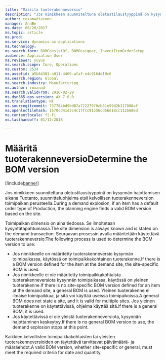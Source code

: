 ```yaml
---
title: "Määritä tuoterakenneversio"
description: "Jos nimikkeen suunniteltuna oletustilaustyyppinä on kysynnän hajottamisen aikana Tuotanto, suunnitteluohjelma etsii kelvollisen tuoterakenneversion toimipaikan perusteella."
author: roxanadiaconu
manager: AnnBe
ms.date: 06/20/2017
ms.topic: article
ms.prod: 
ms.service: dynamics-ax-applications
ms.technology: 
ms.search.form: BOMConsistOf, BOMDesigner, InventItemOrderSetup
audience: Application User
ms.reviewer: yuyus
ms.search.scope: Core, Operations
ms.custom: 2534
ms.assetid: a5b64301-a011-4469-afaf-e4c9164ef9c6
ms.search.region: Global
ms.search.industry: Manufacturing
ms.author: roxanad
ms.search.validFrom: 2016-02-28
ms.dyn365.ops.version: AX 7.0.0
ms.translationtype: HT
ms.sourcegitcommit: 737784bd9bd87a72227978cb61e99d2b317088af
ms.openlocfilehash: 1670cd41d3c4c17fcc91556cd56d18cc112668ed
ms.contentlocale: fi-fi
ms.lasthandoff: 01/12/2018

---
```


# <a name="determine-the-bom-version"></a><span data-ttu-id="7b9fc-103">Määritä tuoterakenneversio</span><span class="sxs-lookup"><span data-stu-id="7b9fc-103">Determine the BOM version</span></span>

[!include[banner](../includes/banner.md)]


<span data-ttu-id="7b9fc-104">Jos nimikkeen suunniteltuna oletustilaustyyppinä on kysynnän hajottamisen aikana Tuotanto, suunnitteluohjelma etsii kelvollisen tuoterakenneversion toimipaikan perusteella.</span><span class="sxs-lookup"><span data-stu-id="7b9fc-104">During a demand explosion, if an item has a default order type of Production, the planning engine finds a valid BOM version based on the site.</span></span> 

<span data-ttu-id="7b9fc-105">Toimipaikan dimensio on aina tiedossa. Se ilmoitetaan kysyntätapahtumassa.</span><span class="sxs-lookup"><span data-stu-id="7b9fc-105">The site dimension is always known and is stated on the demand transaction.</span></span> <span data-ttu-id="7b9fc-106">Seuraavan prosessin avulla määritetään käytettävä tuoterakenneversio:</span><span class="sxs-lookup"><span data-stu-id="7b9fc-106">The following process is used to determine the BOM version to use:</span></span>

-   <span data-ttu-id="7b9fc-107">Jos nimikkeelle on määritetty tuoterakenneversio kysynnän toimipaikassa, käytössä on toimipaikkakohtainen tuoterakenne.</span><span class="sxs-lookup"><span data-stu-id="7b9fc-107">If there is a BOM version defined for the item at the demand site, the site-specific BOM is used.</span></span>
-   <span data-ttu-id="7b9fc-108">Jos nimikkeelle ei ole määritetty toimipaikkakohtaista tuoterakenneversiota kysynnän toimipaikassa, käytössä on yleinen tuoterakenne.</span><span class="sxs-lookup"><span data-stu-id="7b9fc-108">If there is no site-specific BOM version defined for an item at the demand site, a general BOM is used.</span></span> <span data-ttu-id="7b9fc-109">Yleinen tuoterakenne ei ilmaise toimipaikkaa, ja sitä voi käyttää useissa toimipaikoissa.</span><span class="sxs-lookup"><span data-stu-id="7b9fc-109">A general BOM does not state a site, and it is valid for multiple sites.</span></span> <span data-ttu-id="7b9fc-110">Jos yleinen tuoterakenne on käytettävissä, ohjelma käyttää sitä.</span><span class="sxs-lookup"><span data-stu-id="7b9fc-110">If there is a general BOM, it is used.</span></span>
-   <span data-ttu-id="7b9fc-111">Jos käytettävissä ei ole yleistä tuoterakenneversiota, kysynnän hajottaminen keskeytyy.</span><span class="sxs-lookup"><span data-stu-id="7b9fc-111">If there is no general BOM version to use, the demand explosion stops at this point.</span></span>

<span data-ttu-id="7b9fc-112">Kaikkien kelvollisten toimipaikkakohtaisten tai yleisten tuoterakenneversioiden on täytettävä tarvittavat päivämäärä- ja määräehdot.</span><span class="sxs-lookup"><span data-stu-id="7b9fc-112">A valid BOM version, whether site-specific or general, must meet the required criteria for date and quantity.</span></span>






